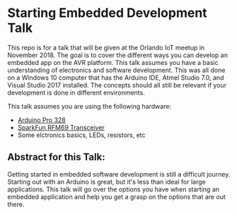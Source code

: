 # Starting Embedded Development Talk
This repo is for a talk that will be given at the Orlando IoT meetup in November 2018. The goal is to cover the different ways you can develop an embedded app on the AVR platform. This talk assumes you have a basic understanding of electronics and software development. This was all done on a Windows 10 computer that has the Arduino IDE, Atmel Studio 7.0, and Visual Studio 2017 installed. The concepts should all still be relevant if your development is done in different environments. 

This talk assumes you are using the following hardware:
- [Arduino Pro 328](https://www.sparkfun.com/products/10914?_ga=2.242661826.1796806344.1537385844-1351577317.1532644255)
- [SparkFun RFM69 Transceiver](https://www.sparkfun.com/products/12775?_ga=2.242661826.1796806344.1537385844-1351577317.1532644255) 
- Some elctronics basics, LEDs, resistors, etc


## Abstract for this Talk:
Getting started in embedded software development is still a difficult journey. Starting out with an Arduino is great, but it's less than ideal for large applications. This talk will go over the options you have when starting an embedded application and help you get a grasp on the options that are out there.




